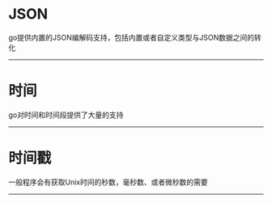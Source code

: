 # JSON
go提供内置的JSON编解码支持，包括内置或者自定义类型与JSON数据之间的转化    
*******
# 时间 
go对时间和时间段提供了大量的支持    
******
# 时间戳 
一般程序会有获取Unix时间的秒数，毫秒数、或者微秒数的需要    
*******
